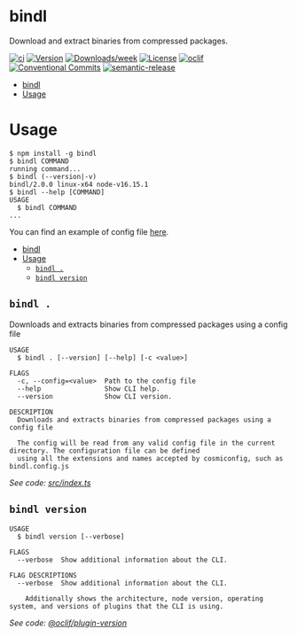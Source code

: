 # bindl

Download and extract binaries from compressed packages.

[![ci](https://github.com/felipecrs/bindl/workflows/ci/badge.svg)](https://github.com/felipecrs/bindl/actions?query=workflow%3Aci)
[![Version](https://img.shields.io/npm/v/bindl.svg)](https://npmjs.org/package/bindl)
[![Downloads/week](https://img.shields.io/npm/dw/bindl.svg)](https://npmjs.org/package/bindl)
[![License](https://img.shields.io/npm/l/bindl.svg)](https://github.com/felipecassiors/bindl/blob/master/package.json)
[![oclif](https://img.shields.io/badge/cli-oclif-brightgreen.svg)](https://oclif.io)
[![Conventional Commits](https://img.shields.io/badge/Conventional%20Commits-1.0.0-yellow.svg)](https://conventionalcommits.org)
[![semantic-release](https://img.shields.io/badge/%20%20%F0%9F%93%A6%F0%9F%9A%80-semantic--release-e10079.svg)](https://github.com/semantic-release/semantic-release)

<!-- toc -->
* [bindl](#bindl)
* [Usage](#usage)
<!-- tocstop -->

# Usage

<!-- usage -->
```sh-session
$ npm install -g bindl
$ bindl COMMAND
running command...
$ bindl (--version|-v)
bindl/2.0.0 linux-x64 node-v16.15.1
$ bindl --help [COMMAND]
USAGE
  $ bindl COMMAND
...
```
<!-- usagestop -->

You can find an example of config file [here](./test/res/bindl.config.js).

<!-- commands -->
- [bindl](#bindl)
- [Usage](#usage)
  - [`bindl .`](#bindl-)
  - [`bindl version`](#bindl-version)

## `bindl .`

Downloads and extracts binaries from compressed packages using a config file

```
USAGE
  $ bindl . [--version] [--help] [-c <value>]

FLAGS
  -c, --config=<value>  Path to the config file
  --help                Show CLI help.
  --version             Show CLI version.

DESCRIPTION
  Downloads and extracts binaries from compressed packages using a config file

  The config will be read from any valid config file in the current directory. The configuration file can be defined
  using all the extensions and names accepted by cosmiconfig, such as bindl.config.js
```

_See code: [src/index.ts](https://github.com/felipecrs/bindl/blob/v2.0.0/src/index.ts)_

## `bindl version`

```
USAGE
  $ bindl version [--verbose]

FLAGS
  --verbose  Show additional information about the CLI.

FLAG DESCRIPTIONS
  --verbose  Show additional information about the CLI.

    Additionally shows the architecture, node version, operating system, and versions of plugins that the CLI is using.
```

_See code: [@oclif/plugin-version](https://github.com/oclif/plugin-version/blob/v1.1.0/src/commands/version.ts)_
<!-- commandsstop -->

